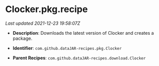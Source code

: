 # Clocker.pkg.recipe

_Last updated 2021-12-23 19:58:07Z_

- **Description**: Downloads the latest version of Clocker and creates a package.

- **Identifier**: `com.github.dataJAR-recipes.pkg.Clocker`

- **Parent Recipes**: `com.github.dataJAR-recipes.download.Clocker`